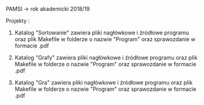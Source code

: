 PAMSI -> rok akademicki 2018/19 

Projekty :

1. Katalog "Sortowanie" zawiera pliki nagłówkowe i źródłowe programu oraz plik Makefile w folderze o nazwie "Program" oraz sprawozdanie w formacie .pdf 

2. Katalog "Grafy" zawiera pliki nagłówkowe i źródłowe programu oraz plik Makefile w folderze o nazwie "Program" oraz sprawozdanie w formacie .pdf 

3. Katalog "Gra" zawiera pliki nagłówkowe i źródłowe programu oraz plik Makefile w folderze o nazwie "Program" oraz sprawozdanie w formacie .pdf 


